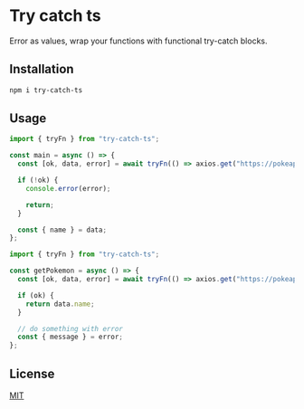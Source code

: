 # Try catch ts

Error as values, wrap your functions with functional try-catch blocks.

## Installation

```bash
npm i try-catch-ts
```

## Usage

```js
import { tryFn } from "try-catch-ts";

const main = async () => {
  const [ok, data, error] = await tryFn(() => axios.get("https://pokeapi.co/api/v2/pokemon/ditto"));

  if (!ok) {
    console.error(error);

    return;
  }

  const { name } = data;
};
```

```js
import { tryFn } from "try-catch-ts";

const getPokemon = async () => {
  const [ok, data, error] = await tryFn(() => axios.get("https://pokeapi.co/api/v2/pokemon/ditto"));

  if (ok) {
    return data.name;
  }

  // do something with error
  const { message } = error;
};
```

## License

[MIT](https://choosealicense.com/licenses/mit/)
